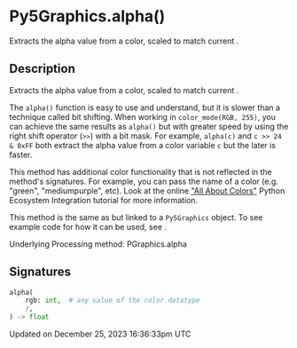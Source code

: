 # Py5Graphics.alpha()

Extracts the alpha value from a color, scaled to match current [](py5graphics_color_mode).

## Description

Extracts the alpha value from a color, scaled to match current [](py5graphics_color_mode).

The `alpha()` function is easy to use and understand, but it is slower than a technique called bit shifting. When working in `color_mode(RGB, 255)`, you can achieve the same results as `alpha()` but with greater speed by using the right shift operator (`>>`) with a bit mask. For example, `alpha(c)` and `c >> 24 & 0xFF` both extract the alpha value from a color variable `c` but the later is faster.

This method has additional color functionality that is not reflected in the method's signatures. For example, you can pass the name of a color (e.g. "green", "mediumpurple", etc). Look at the online ["All About Colors"](/integrations/colors) Python Ecosystem Integration tutorial for more information.

This method is the same as [](sketch_alpha) but linked to a `Py5Graphics` object. To see example code for how it can be used, see [](sketch_alpha).

Underlying Processing method: PGraphics.alpha

## Signatures

```python
alpha(
    rgb: int,  # any value of the color datatype
    /,
) -> float
```

Updated on December 25, 2023 16:36:33pm UTC
